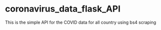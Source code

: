 # coronavirus_data_flask_API
This is the simple API for the COVID data for all country using bs4 scraping 
